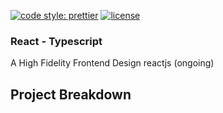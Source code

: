 [![code style: prettier](https://img.shields.io/badge/code_style-prettier-ff69b4.svg)](https://github.com/prettier/prettier)
[![license](https://img.shields.io/github/license/t-ho/mern-stack)](https://github.com/calvin-puram/Arc-Development/blob/master/LICENSE.txt)



### React - Typescript

A High Fidelity Frontend Design reactjs (ongoing)



## Project Breakdown
    



    





